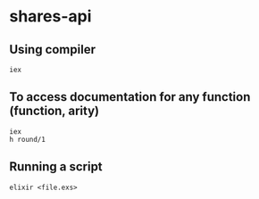 # shares-api

## Using compiler
```
iex
```

## To access documentation for any function (function, arity)
```
iex
h round/1
```

## Running a script
```
elixir <file.exs>
```